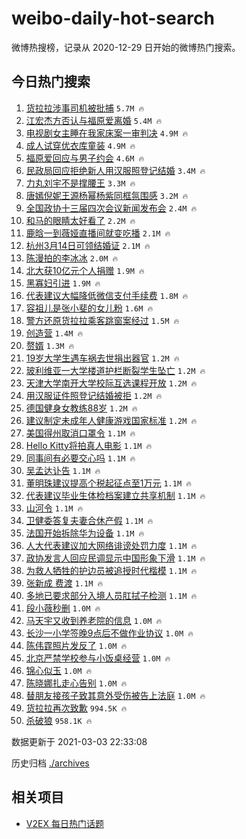 # weibo-daily-hot-search

微博热搜榜，记录从 2020-12-29 日开始的微博热门搜索。

## 今日热门搜索

<!-- BEGIN -->

1. [货拉拉涉事司机被批捕](https://s.weibo.com/weibo?q=%23%E8%B4%A7%E6%8B%89%E6%8B%89%E6%B6%89%E4%BA%8B%E5%8F%B8%E6%9C%BA%E8%A2%AB%E6%89%B9%E6%8D%95%23&Refer=top) `5.7M 🔥`
1. [江宏杰方否认与福原爱离婚](https://s.weibo.com/weibo?q=%E6%B1%9F%E5%AE%8F%E6%9D%B0%E6%96%B9%E5%90%A6%E8%AE%A4%E4%B8%8E%E7%A6%8F%E5%8E%9F%E7%88%B1%E7%A6%BB%E5%A9%9A&Refer=top) `5.4M 🔥`
1. [电视剧女主睡在我家床案一审判决](https://s.weibo.com/weibo?q=%23%E7%94%B5%E8%A7%86%E5%89%A7%E5%A5%B3%E4%B8%BB%E7%9D%A1%E5%9C%A8%E6%88%91%E5%AE%B6%E5%BA%8A%E6%A1%88%E4%B8%80%E5%AE%A1%E5%88%A4%E5%86%B3%23&Refer=top) `4.9M 🔥`
1. [成人试穿优衣库童装](https://s.weibo.com/weibo?q=%23%E6%88%90%E4%BA%BA%E8%AF%95%E7%A9%BF%E4%BC%98%E8%A1%A3%E5%BA%93%E7%AB%A5%E8%A3%85%23&Refer=top) `4.9M 🔥`
1. [福原爱回应与男子约会](https://s.weibo.com/weibo?q=%23%E7%A6%8F%E5%8E%9F%E7%88%B1%E5%9B%9E%E5%BA%94%E4%B8%8E%E7%94%B7%E5%AD%90%E7%BA%A6%E4%BC%9A%23&Refer=top) `4.6M 🔥`
1. [民政局回应拒绝新人用汉服照登记结婚](https://s.weibo.com/weibo?q=%23%E6%B0%91%E6%94%BF%E5%B1%80%E5%9B%9E%E5%BA%94%E6%8B%92%E7%BB%9D%E6%96%B0%E4%BA%BA%E7%94%A8%E6%B1%89%E6%9C%8D%E7%85%A7%E7%99%BB%E8%AE%B0%E7%BB%93%E5%A9%9A%23&Refer=top) `3.4M 🔥`
1. [力丸刘宇不是撑腰王](https://s.weibo.com/weibo?q=%23%E5%8A%9B%E4%B8%B8%E5%88%98%E5%AE%87%E4%B8%8D%E6%98%AF%E6%92%91%E8%85%B0%E7%8E%8B%23&Refer=top) `3.3M 🔥`
1. [唐嫣倪妮王源杨幂杨紫同框氛围感](https://s.weibo.com/weibo?q=%23%E5%94%90%E5%AB%A3%E5%80%AA%E5%A6%AE%E7%8E%8B%E6%BA%90%E6%9D%A8%E5%B9%82%E6%9D%A8%E7%B4%AB%E5%90%8C%E6%A1%86%E6%B0%9B%E5%9B%B4%E6%84%9F%23&Refer=top) `3.2M 🔥`
1. [全国政协十三届四次会议新闻发布会](https://s.weibo.com/weibo?q=%23%E5%85%A8%E5%9B%BD%E6%94%BF%E5%8D%8F%E5%8D%81%E4%B8%89%E5%B1%8A%E5%9B%9B%E6%AC%A1%E4%BC%9A%E8%AE%AE%E6%96%B0%E9%97%BB%E5%8F%91%E5%B8%83%E4%BC%9A%23&Refer=top) `2.4M 🔥`
1. [和马的眼睛太好看了](https://s.weibo.com/weibo?q=%23%E5%92%8C%E9%A9%AC%E7%9A%84%E7%9C%BC%E7%9D%9B%E5%A4%AA%E5%A5%BD%E7%9C%8B%E4%BA%86%23&Refer=top) `2.2M 🔥`
1. [鹿晗一到薇娅直播间就变吃播](https://s.weibo.com/weibo?q=%23%E9%B9%BF%E6%99%97%E4%B8%80%E5%88%B0%E8%96%87%E5%A8%85%E7%9B%B4%E6%92%AD%E9%97%B4%E5%B0%B1%E5%8F%98%E5%90%83%E6%92%AD%23&Refer=top) `2.1M 🔥`
1. [杭州3月14日可领结婚证](https://s.weibo.com/weibo?q=%E6%9D%AD%E5%B7%9E3%E6%9C%8814%E6%97%A5%E5%8F%AF%E9%A2%86%E7%BB%93%E5%A9%9A%E8%AF%81&Refer=top) `2.1M 🔥`
1. [陈漫拍的李冰冰](https://s.weibo.com/weibo?q=%E9%99%88%E6%BC%AB%E6%8B%8D%E7%9A%84%E6%9D%8E%E5%86%B0%E5%86%B0&Refer=top) `2.0M 🔥`
1. [北大获10亿元个人捐赠](https://s.weibo.com/weibo?q=%23%E5%8C%97%E5%A4%A7%E8%8E%B710%E4%BA%BF%E5%85%83%E4%B8%AA%E4%BA%BA%E6%8D%90%E8%B5%A0%23&Refer=top) `1.9M 🔥`
1. [黑寡妇引进](https://s.weibo.com/weibo?q=%E9%BB%91%E5%AF%A1%E5%A6%87%E5%BC%95%E8%BF%9B&Refer=top) `1.9M 🔥`
1. [代表建议大幅降低微信支付手续费](https://s.weibo.com/weibo?q=%23%E4%BB%A3%E8%A1%A8%E5%BB%BA%E8%AE%AE%E5%A4%A7%E5%B9%85%E9%99%8D%E4%BD%8E%E5%BE%AE%E4%BF%A1%E6%94%AF%E4%BB%98%E6%89%8B%E7%BB%AD%E8%B4%B9%23&Refer=top) `1.8M 🔥`
1. [容祖儿是张小斐的女儿粉](https://s.weibo.com/weibo?q=%23%E5%AE%B9%E7%A5%96%E5%84%BF%E6%98%AF%E5%BC%A0%E5%B0%8F%E6%96%90%E7%9A%84%E5%A5%B3%E5%84%BF%E7%B2%89%23&Refer=top) `1.6M 🔥`
1. [警方还原货拉拉乘客跳窗案经过](https://s.weibo.com/weibo?q=%23%E8%AD%A6%E6%96%B9%E8%BF%98%E5%8E%9F%E8%B4%A7%E6%8B%89%E6%8B%89%E4%B9%98%E5%AE%A2%E8%B7%B3%E7%AA%97%E6%A1%88%E7%BB%8F%E8%BF%87%23&Refer=top) `1.5M 🔥`
1. [创造营](https://s.weibo.com/weibo?q=%E5%88%9B%E9%80%A0%E8%90%A5&Refer=top) `1.4M 🔥`
1. [赘婿](https://s.weibo.com/weibo?q=%E8%B5%98%E5%A9%BF&Refer=top) `1.3M 🔥`
1. [19岁大学生遇车祸去世捐出器官](https://s.weibo.com/weibo?q=%2319%E5%B2%81%E5%A4%A7%E5%AD%A6%E7%94%9F%E9%81%87%E8%BD%A6%E7%A5%B8%E5%8E%BB%E4%B8%96%E6%8D%90%E5%87%BA%E5%99%A8%E5%AE%98%23&Refer=top) `1.2M 🔥`
1. [玻利维亚一大学楼道护栏断裂学生坠亡](https://s.weibo.com/weibo?q=%23%E7%8E%BB%E5%88%A9%E7%BB%B4%E4%BA%9A%E4%B8%80%E5%A4%A7%E5%AD%A6%E6%A5%BC%E9%81%93%E6%8A%A4%E6%A0%8F%E6%96%AD%E8%A3%82%E5%AD%A6%E7%94%9F%E5%9D%A0%E4%BA%A1%23&Refer=top) `1.2M 🔥`
1. [天津大学南开大学校际互选课程开放](https://s.weibo.com/weibo?q=%23%E5%A4%A9%E6%B4%A5%E5%A4%A7%E5%AD%A6%E5%8D%97%E5%BC%80%E5%A4%A7%E5%AD%A6%E6%A0%A1%E9%99%85%E4%BA%92%E9%80%89%E8%AF%BE%E7%A8%8B%E5%BC%80%E6%94%BE%23&Refer=top) `1.2M 🔥`
1. [用汉服证件照登记结婚被拒](https://s.weibo.com/weibo?q=%E7%94%A8%E6%B1%89%E6%9C%8D%E8%AF%81%E4%BB%B6%E7%85%A7%E7%99%BB%E8%AE%B0%E7%BB%93%E5%A9%9A%E8%A2%AB%E6%8B%92&Refer=top) `1.2M 🔥`
1. [德国健身女教练88岁](https://s.weibo.com/weibo?q=%E5%BE%B7%E5%9B%BD%E5%81%A5%E8%BA%AB%E5%A5%B3%E6%95%99%E7%BB%8388%E5%B2%81&Refer=top) `1.2M 🔥`
1. [建议制定未成年人健康游戏国家标准](https://s.weibo.com/weibo?q=%23%E5%BB%BA%E8%AE%AE%E5%88%B6%E5%AE%9A%E6%9C%AA%E6%88%90%E5%B9%B4%E4%BA%BA%E5%81%A5%E5%BA%B7%E6%B8%B8%E6%88%8F%E5%9B%BD%E5%AE%B6%E6%A0%87%E5%87%86%23&Refer=top) `1.2M 🔥`
1. [美国得州取消口罩令](https://s.weibo.com/weibo?q=%E7%BE%8E%E5%9B%BD%E5%BE%97%E5%B7%9E%E5%8F%96%E6%B6%88%E5%8F%A3%E7%BD%A9%E4%BB%A4&Refer=top) `1.1M 🔥`
1. [Hello Kitty将拍真人电影](https://s.weibo.com/weibo?q=Hello%20Kitty%E5%B0%86%E6%8B%8D%E7%9C%9F%E4%BA%BA%E7%94%B5%E5%BD%B1&Refer=top) `1.1M 🔥`
1. [同事间有必要交心吗](https://s.weibo.com/weibo?q=%23%E5%90%8C%E4%BA%8B%E9%97%B4%E6%9C%89%E5%BF%85%E8%A6%81%E4%BA%A4%E5%BF%83%E5%90%97%23&Refer=top) `1.1M 🔥`
1. [吴孟达讣告](https://s.weibo.com/weibo?q=%E5%90%B4%E5%AD%9F%E8%BE%BE%E8%AE%A3%E5%91%8A&Refer=top) `1.1M 🔥`
1. [董明珠建议提高个税起征点至1万元](https://s.weibo.com/weibo?q=%23%E8%91%A3%E6%98%8E%E7%8F%A0%E5%BB%BA%E8%AE%AE%E6%8F%90%E9%AB%98%E4%B8%AA%E7%A8%8E%E8%B5%B7%E5%BE%81%E7%82%B9%E8%87%B31%E4%B8%87%E5%85%83%23&Refer=top) `1.1M 🔥`
1. [代表建议毕业生体检档案建立共享机制](https://s.weibo.com/weibo?q=%E4%BB%A3%E8%A1%A8%E5%BB%BA%E8%AE%AE%E6%AF%95%E4%B8%9A%E7%94%9F%E4%BD%93%E6%A3%80%E6%A1%A3%E6%A1%88%E5%BB%BA%E7%AB%8B%E5%85%B1%E4%BA%AB%E6%9C%BA%E5%88%B6&Refer=top) `1.1M 🔥`
1. [山河令](https://s.weibo.com/weibo?q=%E5%B1%B1%E6%B2%B3%E4%BB%A4&Refer=top) `1.1M 🔥`
1. [卫健委答复夫妻合休产假](https://s.weibo.com/weibo?q=%23%E5%8D%AB%E5%81%A5%E5%A7%94%E7%AD%94%E5%A4%8D%E5%A4%AB%E5%A6%BB%E5%90%88%E4%BC%91%E4%BA%A7%E5%81%87%23&Refer=top) `1.1M 🔥`
1. [法国开始拆除华为设备](https://s.weibo.com/weibo?q=%E6%B3%95%E5%9B%BD%E5%BC%80%E5%A7%8B%E6%8B%86%E9%99%A4%E5%8D%8E%E4%B8%BA%E8%AE%BE%E5%A4%87&Refer=top) `1.1M 🔥`
1. [人大代表建议加大网络诽谤处罚力度](https://s.weibo.com/weibo?q=%23%E4%BA%BA%E5%A4%A7%E4%BB%A3%E8%A1%A8%E5%BB%BA%E8%AE%AE%E5%8A%A0%E5%A4%A7%E7%BD%91%E7%BB%9C%E8%AF%BD%E8%B0%A4%E5%A4%84%E7%BD%9A%E5%8A%9B%E5%BA%A6%23&Refer=top) `1.1M 🔥`
1. [政协发言人回应民调显示中国形象下滑](https://s.weibo.com/weibo?q=%23%E6%94%BF%E5%8D%8F%E5%8F%91%E8%A8%80%E4%BA%BA%E5%9B%9E%E5%BA%94%E6%B0%91%E8%B0%83%E6%98%BE%E7%A4%BA%E4%B8%AD%E5%9B%BD%E5%BD%A2%E8%B1%A1%E4%B8%8B%E6%BB%91%23&Refer=top) `1.1M 🔥`
1. [为救人牺牲的护边员被追授时代楷模](https://s.weibo.com/weibo?q=%23%E4%B8%BA%E6%95%91%E4%BA%BA%E7%89%BA%E7%89%B2%E7%9A%84%E6%8A%A4%E8%BE%B9%E5%91%98%E8%A2%AB%E8%BF%BD%E6%8E%88%E6%97%B6%E4%BB%A3%E6%A5%B7%E6%A8%A1%23&Refer=top) `1.1M 🔥`
1. [张新成 费渡](https://s.weibo.com/weibo?q=%E5%BC%A0%E6%96%B0%E6%88%90%20%E8%B4%B9%E6%B8%A1&Refer=top) `1.1M 🔥`
1. [多地已要求部分入境人员肛拭子检测](https://s.weibo.com/weibo?q=%E5%A4%9A%E5%9C%B0%E5%B7%B2%E8%A6%81%E6%B1%82%E9%83%A8%E5%88%86%E5%85%A5%E5%A2%83%E4%BA%BA%E5%91%98%E8%82%9B%E6%8B%AD%E5%AD%90%E6%A3%80%E6%B5%8B&Refer=top) `1.1M 🔥`
1. [段小薇秒删](https://s.weibo.com/weibo?q=%E6%AE%B5%E5%B0%8F%E8%96%87%E7%A7%92%E5%88%A0&Refer=top) `1.0M 🔥`
1. [马天宇又收到养老院的信息](https://s.weibo.com/weibo?q=%23%E9%A9%AC%E5%A4%A9%E5%AE%87%E5%8F%88%E6%94%B6%E5%88%B0%E5%85%BB%E8%80%81%E9%99%A2%E7%9A%84%E4%BF%A1%E6%81%AF%23&Refer=top) `1.0M 🔥`
1. [长沙一小学签晚9点后不做作业协议](https://s.weibo.com/weibo?q=%23%E9%95%BF%E6%B2%99%E4%B8%80%E5%B0%8F%E5%AD%A6%E7%AD%BE%E6%99%9A9%E7%82%B9%E5%90%8E%E4%B8%8D%E5%81%9A%E4%BD%9C%E4%B8%9A%E5%8D%8F%E8%AE%AE%23&Refer=top) `1.0M 🔥`
1. [陈伟霆照片发反了](https://s.weibo.com/weibo?q=%23%E9%99%88%E4%BC%9F%E9%9C%86%E7%85%A7%E7%89%87%E5%8F%91%E5%8F%8D%E4%BA%86%23&Refer=top) `1.0M 🔥`
1. [北京严禁学校参与小饭桌经营](https://s.weibo.com/weibo?q=%23%E5%8C%97%E4%BA%AC%E4%B8%A5%E7%A6%81%E5%AD%A6%E6%A0%A1%E5%8F%82%E4%B8%8E%E5%B0%8F%E9%A5%AD%E6%A1%8C%E7%BB%8F%E8%90%A5%23&Refer=top) `1.0M 🔥`
1. [锦心似玉](https://s.weibo.com/weibo?q=%23%E9%94%A6%E5%BF%83%E4%BC%BC%E7%8E%89%23&Refer=top) `1.0M 🔥`
1. [陈晓娜扎走心告别](https://s.weibo.com/weibo?q=%23%E9%99%88%E6%99%93%E5%A8%9C%E6%89%8E%E8%B5%B0%E5%BF%83%E5%91%8A%E5%88%AB%23&Refer=top) `1.0M 🔥`
1. [替朋友接孩子致其意外受伤被告上法庭](https://s.weibo.com/weibo?q=%23%E6%9B%BF%E6%9C%8B%E5%8F%8B%E6%8E%A5%E5%AD%A9%E5%AD%90%E8%87%B4%E5%85%B6%E6%84%8F%E5%A4%96%E5%8F%97%E4%BC%A4%E8%A2%AB%E5%91%8A%E4%B8%8A%E6%B3%95%E5%BA%AD%23&Refer=top) `1.0M 🔥`
1. [货拉拉再次致歉](https://s.weibo.com/weibo?q=%E8%B4%A7%E6%8B%89%E6%8B%89%E5%86%8D%E6%AC%A1%E8%87%B4%E6%AD%89&Refer=top) `994.5K 🔥`
1. [杀破狼](https://s.weibo.com/weibo?q=%E6%9D%80%E7%A0%B4%E7%8B%BC&Refer=top) `958.1K 🔥`

数据更新于 2021-03-03 22:33:08

<!-- END -->

历史归档 [./archives](./archives)

## 相关项目

- [V2EX 每日热门话题](https://github.com/boojack/v2ex-daily-hot-topic)
